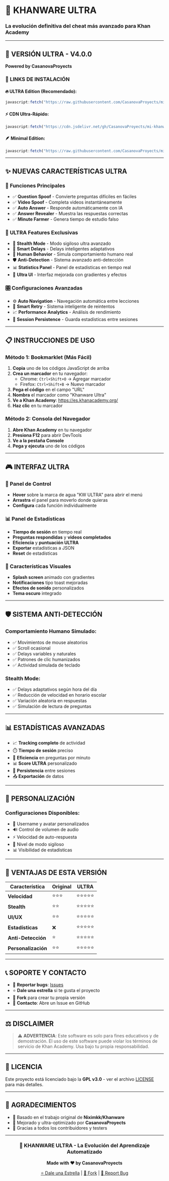 # 🌿 KHANWARE ULTRA
### La evolución definitiva del cheat más avanzado para Khan Academy

---

## 🚀 **VERSIÓN ULTRA - V4.0.0**
**Powered by CasanovaProyects**

### 🎯 **LINKS DE INSTALACIÓN**

#### 🔥 **ULTRA Edition (Recomendado):**
```javascript
javascript:fetch("https://raw.githubusercontent.com/CasanovaProyects/mi-khanware/main/Khanware.js").then(t=>t.text()).then(eval);
```

#### ⚡ **CDN Ultra-Rápido:**
```javascript
javascript:fetch("https://cdn.jsdelivr.net/gh/CasanovaProyects/mi-khanware@main/Khanware.js").then(t=>t.text()).then(eval);
```

#### 🪶 **Minimal Edition:**
```javascript
javascript:fetch("https://raw.githubusercontent.com/CasanovaProyects/mi-khanware/main/khanwareMinimal.js").then(t=>t.text()).then(eval);
```

---

## ✨ **NUEVAS CARACTERÍSTICAS ULTRA**

### 🎯 **Funciones Principales**
- ✅ **Question Spoof** - Convierte preguntas difíciles en fáciles
- ✅ **Video Spoof** - Completa videos instantáneamente
- ✅ **Auto Answer** - Responde automáticamente con IA
- ✅ **Answer Revealer** - Muestra las respuestas correctas
- ✅ **Minute Farmer** - Genera tiempo de estudio falso

### 🚀 **ULTRA Features Exclusivas**
- 🥷 **Stealth Mode** - Modo sigiloso ultra avanzado
- 🧠 **Smart Delays** - Delays inteligentes adaptativos
- 🤝 **Human Behavior** - Simula comportamiento humano real
- 🛡️ **Anti-Detection** - Sistema avanzado anti-detección
- 📊 **Statistics Panel** - Panel de estadísticas en tiempo real
- 🎨 **Ultra UI** - Interfaz mejorada con gradientes y efectos

### 🎛️ **Configuraciones Avanzadas**
- ⚙️ **Auto Navigation** - Navegación automática entre lecciones
- 🔄 **Smart Retry** - Sistema inteligente de reintentos
- 📈 **Performance Analytics** - Análisis de rendimiento
- 💾 **Session Persistence** - Guarda estadísticas entre sesiones

---

## 📋 **INSTRUCCIONES DE USO**

### **Método 1: Bookmarklet (Más Fácil)**
1. **Copia** uno de los códigos JavaScript de arriba
2. **Crea un marcador** en tu navegador:
   - Chrome: `Ctrl+Shift+O` → Agregar marcador
   - Firefox: `Ctrl+Shift+B` → Nuevo marcador
3. **Pega el código** en el campo "URL"
4. **Nombra** el marcador como "Khanware Ultra"
5. **Ve a Khan Academy**: https://es.khanacademy.org/
6. **Haz clic** en tu marcador

### **Método 2: Consola del Navegador**
1. **Abre Khan Academy** en tu navegador
2. **Presiona F12** para abrir DevTools
3. **Ve a la pestaña Console**
4. **Pega y ejecuta** uno de los códigos

---

## 🎮 **INTERFAZ ULTRA**

### **🎯 Panel de Control**
- **Hover** sobre la marca de agua "KW ULTRA" para abrir el menú
- **Arrastra** el panel para moverlo donde quieras
- **Configura** cada función individualmente

### **📊 Panel de Estadísticas**
- **Tiempo de sesión** en tiempo real
- **Preguntas respondidas** y **videos completados**
- **Eficiencia** y **puntuación ULTRA**
- **Exportar** estadísticas a JSON
- **Reset** de estadísticas

### **🎨 Características Visuales**
- **Splash screen** animado con gradientes
- **Notificaciones** tipo toast mejoradas
- **Efectos de sonido** personalizados
- **Tema oscuro** integrado

---

## 🛡️ **SISTEMA ANTI-DETECCIÓN**

### **Comportamiento Humano Simulado:**
- ✅ Movimientos de mouse aleatorios
- ✅ Scroll ocasional
- ✅ Delays variables y naturales
- ✅ Patrones de clic humanizados
- ✅ Actividad simulada de teclado

### **Stealth Mode:**
- ✅ Delays adaptativos según hora del día
- ✅ Reducción de velocidad en horario escolar
- ✅ Variación aleatoria en respuestas
- ✅ Simulación de lectura de preguntas

---

## 📊 **ESTADÍSTICAS AVANZADAS**

- 📈 **Tracking completo** de actividad
- ⏱️ **Tiempo de sesión** preciso
- 🎯 **Eficiencia** en preguntas por minuto
- 📊 **Score ULTRA** personalizado
- 💾 **Persistencia** entre sesiones
- 📤 **Exportación** de datos

---

## 🔧 **PERSONALIZACIÓN**

### **Configuraciones Disponibles:**
- 🎨 Username y avatar personalizados
- 🔊 Control de volumen de audio
- ⚡ Velocidad de auto-respuesta
- 🎯 Nivel de modo sigiloso
- 📊 Visibilidad de estadísticas

---

## 🌟 **VENTAJAS DE ESTA VERSIÓN**

| Característica | Original | ULTRA |
|---------------|----------|-------|
| **Velocidad** | ⭐⭐⭐ | ⭐⭐⭐⭐⭐ |
| **Stealth** | ⭐⭐ | ⭐⭐⭐⭐⭐ |
| **UI/UX** | ⭐⭐ | ⭐⭐⭐⭐⭐ |
| **Estadísticas** | ❌ | ⭐⭐⭐⭐⭐ |
| **Anti-Detección** | ⭐ | ⭐⭐⭐⭐⭐ |
| **Personalización** | ⭐⭐ | ⭐⭐⭐⭐⭐ |

---

## 📞 **SOPORTE Y CONTACTO**

- 🐛 **Reportar bugs**: [Issues](https://github.com/CasanovaProyects/mi-khanware/issues)
- ⭐ **Dale una estrella** si te gusta el proyecto
- 🔄 **Fork** para crear tu propia versión
- 📧 **Contacto**: Abre un Issue en GitHub

---

## ⚖️ **DISCLAIMER**

> ⚠️ **ADVERTENCIA**: Este software es solo para fines educativos y de demostración. 
> El uso de este software puede violar los términos de servicio de Khan Academy. 
> Usa bajo tu propia responsabilidad.

---

## 📜 **LICENCIA**

Este proyecto está licenciado bajo la **GPL v3.0** - ver el archivo [LICENSE](LICENSE) para más detalles.

---

## 🙏 **AGRADECIMIENTOS**

- 💝 Basado en el trabajo original de **Niximkk/Khanware**
- 🌟 Mejorado y ultra-optimizado por **CasanovaProyects**
- 🤝 Gracias a todos los contribuidores y testers

---

<div align="center">

### 🚀 **KHANWARE ULTRA - La Evolución del Aprendizaje Automatizado**

**Made with ❤️ by CasanovaProyects**

[⭐ Dale una Estrella](https://github.com/CasanovaProyects/mi-khanware) | [🔄 Fork](https://github.com/CasanovaProyects/mi-khanware/fork) | [🐛 Report Bug](https://github.com/CasanovaProyects/mi-khanware/issues)

</div>

